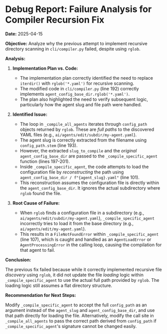 # Debug Report: Failure Analysis for Compiler Recursion Fix

**Date:** 2025-04-15

**Objective:** Analyze why the previous attempt to implement recursive directory scanning in `cli/compiler.py` failed, despite using `rglob`.

**Analysis:**

1.  **Implementation Plan vs. Code:**
    *   The implementation plan correctly identified the need to replace `iterdir()` with `rglob('*.yaml')` for recursive scanning.
    *   The modified code in `cli/compiler.py` (line 192) correctly implements `agent_config_base_dir.rglob('*.yaml')`.
    *   The plan also highlighted the need to verify subsequent logic, particularly how the agent slug and file path were handled.

2.  **Identified Issue:**
    *   The loop in `_compile_all_agents` iterates through `config_path` objects returned by `rglob`. These are *full paths* to the discovered YAML files (e.g., `ai/agents/edit/subdir/my-agent.yaml`).
    *   The agent slug is correctly extracted from the filename using `config_path.stem` (line 193).
    *   However, the extracted `slug_to_compile` and the *original* `agent_config_base_dir` are passed to the `_compile_specific_agent` function (lines 197-201).
    *   Inside `_compile_specific_agent`, the code attempts to load the configuration file by *reconstructing* the path using `agent_config_base_dir / f"{agent_slug}.yaml"` (line 101).
    *   This reconstruction assumes the configuration file is directly within the `agent_config_base_dir`. It ignores the actual subdirectory where `rglob` found the file.

3.  **Root Cause of Failure:**
    *   When `rglob` finds a configuration file in a subdirectory (e.g., `ai/agents/edit/subdir/my-agent.yaml`), `_compile_specific_agent` incorrectly tries to load it from the base directory (e.g., `ai/agents/edit/my-agent.yaml`).
    *   This results in a `FileNotFoundError` within `_compile_specific_agent` (line 107), which is caught and handled as an `AgentLoadError` or `AgentProcessingError` in the calling loop, causing the compilation for that agent to fail.

**Conclusion:**

The previous fix failed because while it correctly implemented recursive file *discovery* using `rglob`, it did not update the file *loading* logic within `_compile_specific_agent` to use the actual full path provided by `rglob`. The loading logic still assumes a flat directory structure.

**Recommendation for Next Steps:**

Modify `_compile_specific_agent` to accept the full `config_path` as an argument instead of the `agent_slug` and `agent_config_base_dir`, and use that path directly for loading the file. Alternatively, modify the call site in `_compile_all_agents` to pass the correct path derived from `config_path` if `_compile_specific_agent`'s signature cannot be changed easily.